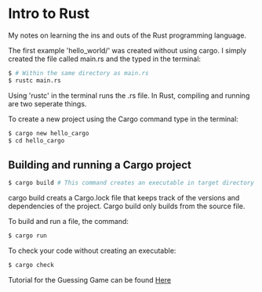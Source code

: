 # Intro to Rust
My notes on learning the ins and outs of the Rust programming language. 

The first example 'hello_world/' was created without using cargo. 
I simply created the file called main.rs and the typed in the terminal:
``` bash
$ # Within the same directory as main.rs
$ rustc main.rs 
```
Using 'rustc' in the terminal runs the .rs file. In Rust, compiling and running are two seperate things. 


To create a new project using the Cargo command type in the terminal: 
```bash
$ cargo new hello_cargo
$ cd hello_cargo
```

## Building and running a Cargo project
```bash 
$ cargo build # This command creates an executable in target directory
```
cargo build creats a Cargo.lock file that keeps track of the versions and dependencies of the project. Cargo build only builds from the source file. 

To build and run a file, the command:
```bash 
$ cargo run
```

To check your code without creating an executable:
```bash
$ cargo check 
```


Tutorial for the Guessing Game can be found [Here](https://doc.rust-lang.org/book/ch02-00-guessing-game-tutorial.html)